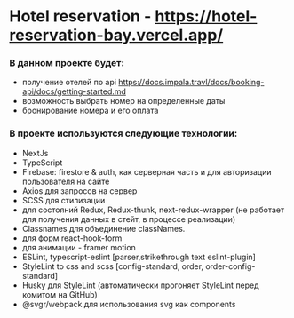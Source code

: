 # Hotel reservation - https://hotel-reservation-bay.vercel.app/

### В данном проекте будет:

- получение отелей по api https://docs.impala.travl/docs/booking-api/docs/getting-started.md
- возможность выбрать номер на определенные даты
- бронирование номера и его оплата

### В проекте используются следующие технологии:

- NextJs
- TypeScript
- Firebase: firestore & auth, как серверная часть и для авторизации пользователя на сайте
- Axios для запросов на сервер
- SCSS для стилизации
- для состояний Redux, Redux-thunk, next-redux-wrapper (не работает для  получения данных в стейт, в процессе реализации)
- Classnames для объединение classNames.
- для форм react-hook-form
- для анимации - framer motion
- ESLint, typescript-eslint [parser,strikethrough text eslint-plugin]
- StyleLint to css and scss [config-standard, order, order-config-standard]
- Husky для StyleLint (автоматически прогоняет StyleLint перед комитом на GitHub)
- @svgr/webpack для использования svg как components

